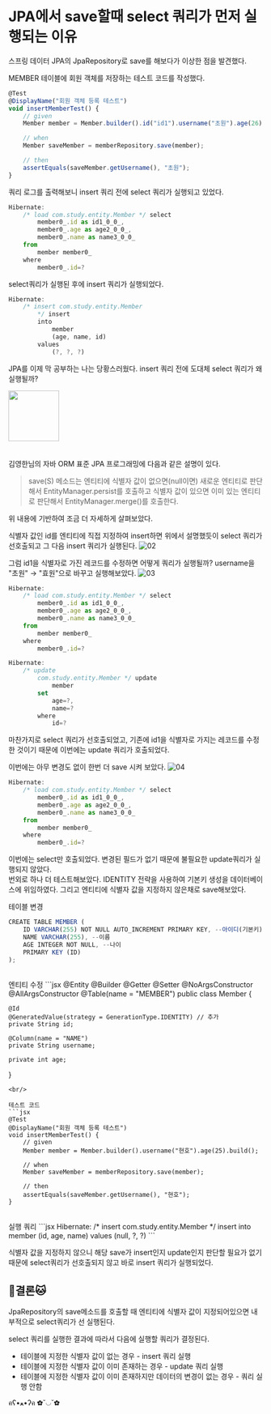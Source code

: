 # JPA에서 save할때 select 쿼리가 먼저 실행되는 이유

스프링 데이터 JPA의 JpaRepository로 save를 해보다가 이상한 점을 발견했다. 

MEMBER 테이블에 회원 객체를 저장하는 테스트 코드를 작성했다. 

```jsx
@Test
@DisplayName("회원 객체 등록 테스트")
void insertMemberTest() {
    // given
    Member member = Member.builder().id("id1").username("초원").age(26).build();

    // when
    Member saveMember = memberRepository.save(member);

    // then
    assertEquals(saveMember.getUsername(), "초원");
}
```

쿼리 로그를 출력해보니 insert 쿼리 전에 select 쿼리가 실행되고 있었다. 

```jsx
Hibernate: 
    /* load com.study.entity.Member */ select
        member0_.id as id1_0_0_,
        member0_.age as age2_0_0_,
        member0_.name as name3_0_0_ 
    from
        member member0_ 
    where
        member0_.id=?
```

select쿼리가 실행된 후에 insert 쿼리가 실행되었다. 

```jsx
Hibernate: 
    /* insert com.study.entity.Member
        */ insert 
        into
            member
            (age, name, id) 
        values
            (?, ?, ?)
```

JPA를 이제 막 공부하는 나는 당황스러웠다. insert 쿼리 전에 도대체 select 쿼리가 왜 실행될까?

<img src="https://user-images.githubusercontent.com/52793122/134377818-ff6fdcfd-ac34-4255-86db-a3a0a807b6e5.png"  width="100" height="100"/>

<br/>
<br/>
<br/>
김영한님의 자바 ORM 표준 JPA 프로그래밍에 다음과 같은 설명이 있다.

> save(S) 메소드는 엔티티에 식별자 값이 없으면(null이면) 새로운 엔티티로 판단해서 EntityManager.persist를 호출하고 식별자 값이 있으면 이미 있는 엔티티로 판단해서 EntityManager.merge()를 호출한다.

위 내용에 기반하여 조금 더 자세하게 살펴보았다.

식별자 값인 id를 엔티티에 직접 지정하여 insert하면 위에서 설명했듯이 select 쿼리가 선호출되고 그 다음 insert 쿼리가 실행된다. 
![02](https://user-images.githubusercontent.com/52793122/134377833-d359b568-c511-4372-897b-d35f54289c7e.png)

그럼 id1을 식별자로 가진 레코드를 수정하면 어떻게 쿼리가 실행될까? 
username을 "초원" → "효원"으로 바꾸고 실행해보았다. 
![03](https://user-images.githubusercontent.com/52793122/134377836-cd8e0955-b817-4d82-80e0-c46ccc69f09e.png)
```jsx
Hibernate: 
    /* load com.study.entity.Member */ select
        member0_.id as id1_0_0_,
        member0_.age as age2_0_0_,
        member0_.name as name3_0_0_ 
    from
        member member0_ 
    where
        member0_.id=?

Hibernate: 
    /* update
        com.study.entity.Member */ update
            member 
        set
            age=?,
            name=? 
        where
            id=?
```

마찬가지로 select 쿼리가 선호출되었고, 기존에 id1을 식별자로 가지는 레코드를 수정한 것이기 때문에 이번에는 update 쿼리가 호출되었다. 

이번에는 아무 변경도 없이 한번 더 save 시켜 보았다. 
![04](https://user-images.githubusercontent.com/52793122/134377839-b4fe6dcc-0145-4918-8708-ce472bcac1ef.png)

```jsx
Hibernate: 
    /* load com.study.entity.Member */ select
        member0_.id as id1_0_0_,
        member0_.age as age2_0_0_,
        member0_.name as name3_0_0_ 
    from
        member member0_ 
    where
        member0_.id=?
```

이번에는 select만 호출되었다. 변경된 필드가 없기 때문에 불필요한 update쿼리가 실행되지 않았다. 
<br/>
번외로 하나 더 테스트해보았다. IDENTITY 전략을 사용하여 기본키 생성을 데이터베이스에 위임하였다. 그리고 엔티티에 식별자 값을 지정하지 않은채로 save해보았다.

테이블 변경
```jsx
CREATE TABLE MEMBER (
	ID VARCHAR(255) NOT NULL AUTO_INCREMENT PRIMARY KEY, --아이디(기본키)
	NAME VARCHAR(255), --이름
	AGE INTEGER NOT NULL, --나이
	PRIMARY KEY (ID)
);
```
<br/>
엔티티 수정
```jsx
@Entity
@Builder
@Getter
@Setter
@NoArgsConstructor
@AllArgsConstructor
@Table(name = "MEMBER")
public class Member {

    @Id
    @GeneratedValue(strategy = GenerationType.IDENTITY) // 추가
    private String id;

    @Column(name = "NAME")
    private String username;

    private int age;
}
```
<br/>

테스트 코드
```jsx
@Test
@DisplayName("회원 객체 등록 테스트")
void insertMemberTest() {
    // given
    Member member = Member.builder().username("현호").age(25).build();

    // when
    Member saveMember = memberRepository.save(member);

    // then
    assertEquals(saveMember.getUsername(), "현호");
}
```
<br/>
실행 쿼리
```jsx
Hibernate: 
    /* insert com.study.entity.Member
        */ insert 
        into
            member
            (id, age, name) 
        values
            (null, ?, ?)
```

식별자 값을 지정하지 않으니 해당 save가 insert인지 update인지 판단할 필요가 없기 때문에 select쿼리가 선호출되지 않고 바로 insert 쿼리가 실행되었다. 
<br/>
## 🐶결론🐱
JpaRepository의 save메소드를 호출할 때 엔티티에 식별자 값이 지정되어있으면 내부적으로 select쿼리가 선 실행된다. 

select 쿼리를 실행한 결과에 따라서 다음에 실행할 쿼리가 결정된다. 

- 테이블에 지정한 식별자 값이 없는 경우 - insert 쿼리 실행
- 테이블에 지정한 식별자 값이 이미 존재하는 경우 - update 쿼리 실행
- 테이블에 지정한 식별자 값이 이미 존재하지만 데이터의 변경이 없는 경우 - 쿼리 실행 안함

คʕ•ﻌ•ʔค    ✿˘◡˘✿